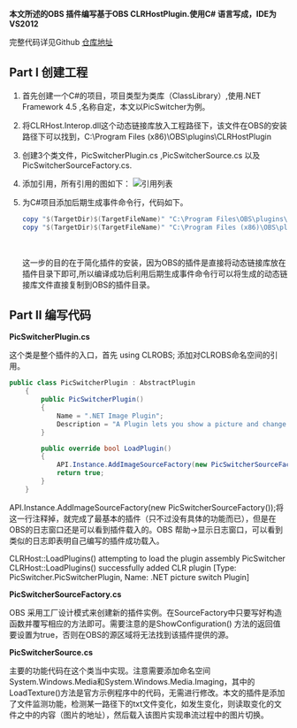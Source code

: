 **本文所述的OBS 插件编写基于OBS CLRHostPlugin.使用C# 语言写成，IDE为VS2012**

完整代码详见Github [仓库地址](https://github.com/NlsNi/OBS-PicSwitcherPlugin)

## Part Ⅰ 创建工程

1. 首先创建一个C#的项目，项目类型为类库（ClassLibrary）,使用.NET Framework 4.5 ,名称自定，本文以PicSwitcher为例。

2. 将CLRHost.Interop.dll这个动态链接库放入工程路径下，该文件在OBS的安装路径下可以找到，C:\Program Files (x86)\OBS\plugins\CLRHostPlugin

3. 创建3个类文件，PicSwitcherPlugin.cs ,PicSwitcherSource.cs 以及PicSwitcherSourceFactory.cs.

4. 添加引用，所有引用的图如下：
   ![引用列表](http://odh8qadsk.bkt.clouddn.com/%E5%BC%95%E7%94%A8.png)

5. 为C#项目添加后期生成事件命令行，代码如下。

   ```powershell
   copy "$(TargetDir)$(TargetFileName)" "C:\Program Files\OBS\plugins\CLRHostPlugin"
   copy "$(TargetDir)$(TargetFileName)" "C:\Program Files (x86)\OBS\plugins\CLRHostPlugin"
   ```

   ​

   这一步的目的在于简化插件的安装，因为OBS的插件是直接将动态链接库放在插件目录下即可,所以编译成功后利用后期生成事件命令行可以将生成的动态链接库文件直接复制到OBS的插件目录。

## Part Ⅱ 编写代码

**PicSwitcherPlugin.cs**

这个类是整个插件的入口，首先 using CLROBS; 添加对CLROBS命名空间的引用。

```C#
public class PicSwitcherPlugin : AbstractPlugin
    {
        public PicSwitcherPlugin() 
        {
            Name = ".NET Image Plugin";
            Description = "A Plugin lets you show a picture and change picture as you wish.";
        }

        public override bool LoadPlugin()
        {
            API.Instance.AddImageSourceFactory(new PicSwitcherSourceFactory());
            return true;
        }
    }
```

API.Instance.AddImageSourceFactory(new PicSwitcherSourceFactory());将这一行注释掉，就完成了最基本的插件（只不过没有具体的功能而已），但是在OBS的日志窗口还是可以看到插件载入的。OBS 帮助→显示日志窗口，可以看到类似的日志即表明自己编写的插件成功载入。

CLRHost::LoadPlugins() attempting to load the plugin assembly PicSwitcher
CLRHost::LoadPlugins() successfully added CLR plugin [Type: PicSwitcher.PicSwitcherPlugin, Name: .NET picture switch Plugin]

**PicSwitcherSourceFactory.cs**

OBS 采用工厂设计模式来创建新的插件实例。在SourceFactory中只要写好构造函数并覆写相应的方法即可。需要注意的是ShowConfiguration() 方法的返回值要设置为true，否则在OBS的源区域将无法找到该插件提供的源。

**PicSwitcherSource.cs**	

主要的功能代码在这个类当中实现。注意需要添加命名空间System.Windows.Media和System.Windows.Media.Imaging，其中的LoadTexture()方法是官方示例程序中的代码，无需进行修改。本文的插件是添加了文件监测功能，检测某一路径下的txt文件变化，如发生变化，则读取变化的文件之中的内容（图片的地址），然后载入该图片实现串流过程中的图片切换。





